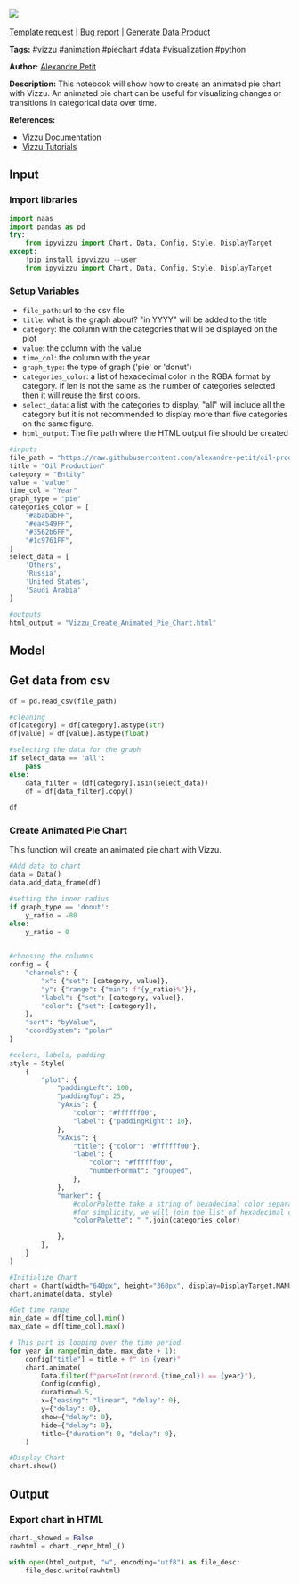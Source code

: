 <a href="https://app.naas.ai/user-redirect/naas/downloader?url=https://raw.githubusercontent.com/jupyter-naas/awesome-notebooks/master/Vizzu/Vizzu_Create_Animated_Pie_Chart.ipynb" target="_parent"><img src="https://naasai-public.s3.eu-west-3.amazonaws.com/open_in_naas.svg"/></a><br><br><a href="https://github.com/jupyter-naas/awesome-notebooks/issues/new?assignees=&labels=&template=template-request.md&title=Tool+-+Action+of+the+notebook+">Template request</a> | <a href="https://github.com/jupyter-naas/awesome-notebooks/issues/new?assignees=&labels=bug&template=bug_report.md&title=Vizzu+-+Create+Animated+Pie+Chart:+Error+short+description">Bug report</a> | <a href="https://app.naas.ai/user-redirect/naas/downloader?url=https://raw.githubusercontent.com/jupyter-naas/awesome-notebooks/master/Naas/Naas_Start_data_product.ipynb" target="_parent">Generate Data Product</a>

**Tags:** #vizzu #animation #piechart #data #visualization #python

**Author:** [Alexandre Petit](https://www.linkedin.com/in/alexandre-petit-24a87a219/)

**Description:** This notebook will show how to create an animated pie chart with Vizzu. An animated pie chart can be useful for visualizing changes or transitions in categorical data over time.

**References:**
- [Vizzu Documentation](https://vizzu.io/docs/getting-started/introduction)
- [Vizzu Tutorials](https://vizzu.io/tutorials)

## Input

### Import libraries


```python
import naas
import pandas as pd
try:
    from ipyvizzu import Chart, Data, Config, Style, DisplayTarget
except:
    !pip install ipyvizzu --user
    from ipyvizzu import Chart, Data, Config, Style, DisplayTarget
```

### Setup Variables
- `file_path`: url to the csv file
- `title`: what is the graph about? "in YYYY" will be added to the title
- `category`: the column with the categories that will be displayed on the plot
- `value`: the column with the value
- `time_col`: the column with the year
- `graph_type`: the type of graph ('pie' or 'donut')
- `categories_color`: a list of hexadecimal color in the RGBA format by category. If len is not the same as the number of categories selected then it will reuse the first colors.
- `select_data`: a list  with the categories to display, "all" will include all the category but it is not recommended to display more than five categories on the same figure.
- `html_output`: The file path where the HTML output file should be created


```python
#inputs
file_path = "https://raw.githubusercontent.com/alexandre-petit/oil-production/main/oil_production_pie_chart.csv"
title = "Oil Production"
category = "Entity"
value = "value"
time_col = "Year"
graph_type = "pie"
categories_color = [
    "#abababFF",
    "#ea4549FF",
    "#3562b6FF",
    "#1c9761FF",
]
select_data = [
    'Others',
    'Russia',
    'United States',
    'Saudi Arabia'
]

#outputs
html_output = "Vizzu_Create_Animated_Pie_Chart.html"
```

## Model

## Get data from csv


```python
df = pd.read_csv(file_path)

#cleaning
df[category] = df[category].astype(str)
df[value] = df[value].astype(float)

#selecting the data for the graph
if select_data == 'all':
    pass
else:
    data_filter = (df[category].isin(select_data))
    df = df[data_filter].copy()
    
df
```

### Create Animated Pie Chart

This function will create an animated pie chart with Vizzu.


```python
#Add data to chart
data = Data()
data.add_data_frame(df)

#setting the inner radius
if graph_type == 'donut':
    y_ratio = -80
else:
    y_ratio = 0

    
#choosing the columns
config = {
    "channels": {
        "x": {"set": [category, value]},
        "y": {"range": {"min": f"{y_ratio}%"}},
        "label": {"set": [category, value]},
        "color": {"set": [category]},
    },
    "sort": "byValue",
    "coordSystem": "polar"
}

#colors, labels, padding
style = Style(
    {
        "plot": {
            "paddingLeft": 100,
            "paddingTop": 25,
            "yAxis": {
                "color": "#ffffff00",
                "label": {"paddingRight": 10},
            },
            "xAxis": {
                "title": {"color": "#ffffff00"},
                "label": {
                    "color": "#ffffff00",
                    "numberFormat": "grouped",
                },
            },
            "marker": {
                #colorPalette take a string of hexadecimal color separated by a whitespace
                #for simplicity, we will join the list of hexadecimal color defined before
                "colorPalette": " ".join(categories_color)

            },
        },
    }
)

#Initialize Chart
chart = Chart(width="640px", height="360px", display=DisplayTarget.MANUAL)
chart.animate(data, style)

#Get time range
min_date = df[time_col].min()
max_date = df[time_col].max()

# This part is looping over the time period
for year in range(min_date, max_date + 1):
    config["title"] = title + f" in {year}"
    chart.animate(
        Data.filter(f"parseInt(record.{time_col}) == {year}"),
        Config(config),
        duration=0.5,
        x={"easing": "linear", "delay": 0},
        y={"delay": 0},
        show={"delay": 0},
        hide={"delay": 0},
        title={"duration": 0, "delay": 0},
    )

#Display Chart
chart.show()
```

## Output

### Export chart in HTML


```python
chart._showed = False
rawhtml = chart._repr_html_()

with open(html_output, "w", encoding="utf8") as file_desc:
    file_desc.write(rawhtml)
```

 
